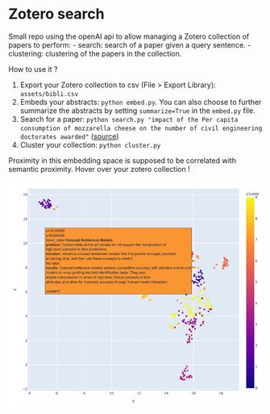 # Zotero search

Small repo using the openAI api to allow managing a Zotero collection of papers to perform:
    - search: search of a paper given a query sentence.
    - clustering: clustering of the papers in the collection. 

How to use it ?

1. Export your Zotero collection to csv (File > Export Library): `assets/bibli.csv`
2. Embeds your abstracts: `python embed.py`. You can also choose to further summarize the abstracts by setting `summarize=True` in the `embed.py` file.
3. Search  for a paper: `python search.py "impact of the Per capita consumption of mozzarella cheese on the number of civil engineering doctorates awarded"` ([source](https://www.tylervigen.com/spurious-correlations))
4. Cluster your collection: `python cluster.py` 

Proximity in this embedding space is supposed to be correlated with semantic proximity.
Hover over your zotero collection !

![example of a visualization](assets/visu.png "Clustering of the collection")



